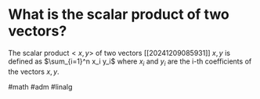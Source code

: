 # What is the scalar product of two vectors? 
The scalar product$<x,y>$ of two vectors [[20241209085931]] $x,y$ is defined as $\sum_{i=1}^n x_i y_i$ where $x_i$ and $y_i$ are the i-th coefficients of the vectors $x,y$.

#math #adm #linalg